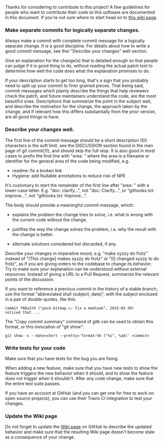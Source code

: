 Thanks for considering to contribute to this project! A few guidelines for
people who want to contribute their code to this software are documented in
this document. If you're not sure where to start head on to [this wiki page](https://github.com/commons-app/apps-android-commons/wiki/Volunteers-welcome!).

### Make separate commits for logically separate changes.

Always make a commit with complete commit message for a logically
separate change. It is a good discipline. For details about how to
write a good commit message, see thei "Describe your changes" well section.

Give an explanation for the change(s) that is detailed enough so
that people can judge if it is good thing to do, without reading
the actual patch text to determine how well the code does what
the explanation promises to do.

If your description starts to get too long, that's a sign that you
probably need to split up your commit to finer grained pieces.
That being said, commit messages which plainly describe the things that
help reviewers check the patch, and future maintainers understand
the code, are the most beautiful ones. Descriptions that summarize
the point in the subject well, and describe the motivation for the
change, the approach taken by the change, and if relevant how this
differs substantially from the prior version, are all good things
to have.

### Describe your changes well.

The first line of the commit message should be a short description (50
characters is the soft limit, see the DISCUSSION section found in the
man page of git commit(1)), and should skip the full stop.  It is also
good in most cases to prefix the first line with "area: " where the area
is a filename or identifier for the general area of the code being modified,
e.g.

  * readme: fix a broken link
  * Hygiene: add Nullable annotations to reduce risk of NPE

It's customary to start the remainder of the first line after "area: "
with a lower-case letter. E.g. "doc: clarify...", not "doc:
Clarify...", or "githooks.txt: improve...", not "githooks.txt:
Improve...".

The body should provide a meaningful commit message, which:

  * explains the problem the change tries to solve, i.e. what is wrong
    with the current code without the change.

  * justifies the way the change solves the problem, i.e. why the
    result with the change is better.

  * alternate solutions considered but discarded, if any.

Describe your changes in imperative mood, e.g. "make xyzzy do frotz"
instead of "[This change] makes xyzzy do frotz" or "[I] changed xyzzy
to do frotz", as if you are giving orders to the codebase to change
its behavior.  Try to make sure your explanation can be understood
without external resources. Instead of giving a URL to a Pull Request,
summarize the relevant points of the discussion.

If you want to reference a previous commit in the history of a stable
branch, use the format "abbreviated sha1 (subject, date)",
with the subject enclosed in a pair of double-quotes, like this:

    Commit f86a374 ("pack-bitmap.c: fix a memleak", 2015-03-30)
    noticed that ...

The "Copy commit summary" command of gitk can be used to obtain this
format, or this invocation of "git show":

    git show -s --date=short --pretty='format:%h ("%s", %ad)' <commit>


### Write tests for your code

Make sure that you have tests for the bug you are fixing.

When adding a new feature, make sure that you have new tests to show
the feature triggers the new behavior when it should, and to show the
feature does not trigger when it shouldn't. After any code change, make
sure that the entire test suite passes.

If you have an account at GitHub (and you can get one for free to work
on open source projects), you can use their Travis CI integration to
test your changes.


### Update the Wiki page

Do not forget to update the [Wiki page](https://github.com/commons-app/apps-android-commons/wiki)
on GitHub to describe the updated behavior and make sure that the resulting
Wiki page doesn't become stale as a consequence of your change.
